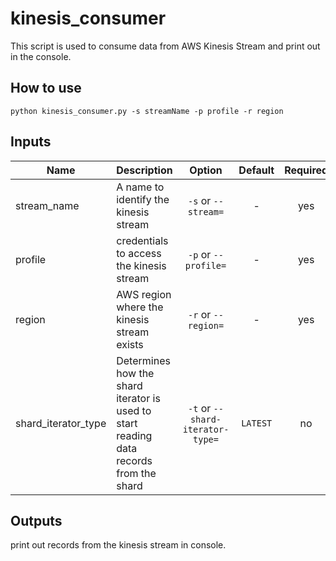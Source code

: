 # kinesis_consumer

This script is used to consume data from AWS Kinesis Stream and print out in the console.

## How to use
`python kinesis_consumer.py -s streamName -p profile -r region`

## Inputs

| Name | Description | Option | Default | Required |
|------|-------------|:----:|:-----:|:-----:|
| stream_name | A name to identify the kinesis stream | `-s` or `--stream=` | - | yes |
| profile | credentials to access the kinesis stream | `-p` or `--profile=` | - | yes |
| region | AWS region where the kinesis stream exists | `-r` or `--region=` | - | yes |
| shard_iterator_type | Determines how the shard iterator is used to start reading data records from the shard | `-t` or `--shard-iterator-type=` | `LATEST` | no |
## Outputs

print out records from the kinesis stream in console.
